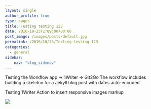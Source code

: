 ```yaml
---
layout: single
author_profile: true
type: pages
title: Testing testing 123
date: 2016-10-23T2:09:00+00:00
post_image: /images/posts/default.jpg
permalink: /2016/10/23/Testing-testing-123
categories:
  - general
sidebar:
    nav: "blog_sidenav"
---
```


Testing the Workflow app -> 1Writer -> Git2Go
The workflow includes building a skeleton for a Jekyll blog post with dates auto-encoded

Testing 1Writer Action to insert responsive images markup

<img src="/images/posts/MobileWorkflowStack.jpg" srcset="MobileWorkflowStack-640.jpg"/>